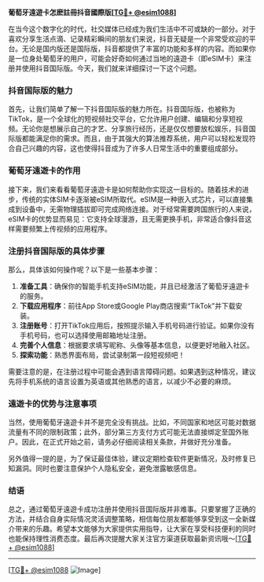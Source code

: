 **葡萄牙遠遊卡怎麽註冊抖音國際版[[TG💪+ @esim1088](https://t.me/s/esim1088)]**

在当今这个数字化的时代，社交媒体已经成为我们生活中不可或缺的一部分。对于喜欢分享生活点滴、记录精彩瞬间的朋友们来说，抖音无疑是一个非常受欢迎的平台。无论是国内版还是国际版，抖音都提供了丰富的功能和多样的内容。而如果你是一位身处葡萄牙的用户，可能会好奇如何通过当地的遠遊卡（即eSIM卡）来注册并使用抖音国际版。今天，我们就来详细探讨一下这个问题。

### 抖音国际版的魅力

首先，让我们简单了解一下抖音国际版的魅力所在。抖音国际版，也被称为TikTok，是一个全球化的短视频社交平台，它允许用户创建、编辑和分享短视频。无论你是想展示自己的才艺、分享旅行经历，还是仅仅想要放松娱乐，抖音国际版都能满足你的需求。而且，由于其强大的算法推荐系统，用户可以轻松发现符合自己兴趣的内容，这也使得抖音成为了许多人日常生活中的重要组成部分。

### 葡萄牙遠遊卡的作用

接下来，我们来看看葡萄牙遠遊卡是如何帮助你实现这一目标的。随着技术的进步，传统的实体SIM卡逐渐被eSIM所取代。eSIM是一种嵌入式芯片，可以直接集成到设备中，无需物理插拔即可完成网络连接。对于经常需要跨国旅行的人来说，eSIM卡的优势显而易见：它支持全球漫游，且无需更换手机，非常适合像抖音这样需要频繁上传视频的应用程序。

### 注册抖音国际版的具体步骤

那么，具体该如何操作呢？以下是一些基本步骤：

1. **准备工具**：确保你的智能手机支持eSIM功能，并且已经激活了葡萄牙遠遊卡的服务。
2. **下载应用程序**：前往App Store或Google Play商店搜索“TikTok”并下载安装。
3. **注册账号**：打开TikTok应用后，按照提示输入手机号码进行验证。如果你没有手机号码，也可以选择使用邮箱地址注册。
4. **完善个人信息**：根据要求填写昵称、头像等基本信息，以便更好地融入社区。
5. **探索功能**：熟悉界面布局，尝试录制第一段短视频吧！

需要注意的是，在注册过程中可能会遇到语言障碍问题。如果遇到这种情况，建议先将手机系统的语言设置为英语或其他熟悉的语言，以减少不必要的麻烦。

### 遠遊卡的优势与注意事项

当然，使用葡萄牙遠遊卡并不是完全没有挑战。比如，不同国家和地区可能对数据流量有不同的限制政策；此外，部分第三方支付方式可能无法直接绑定至国外账户。因此，在正式开始之前，请务必仔细阅读相关条款，并做好充分准备。

另外值得一提的是，为了保证最佳体验，建议定期检查软件更新情况，及时修复已知漏洞。同时也要注意保护个人隐私安全，避免泄露敏感信息。

### 结语

总之，通过葡萄牙遠遊卡成功注册并使用抖音国际版并非难事。只要掌握了正确的方法，并结合自身实际情况灵活调整策略，相信每位朋友都能够享受到这一全新媒介带来的乐趣。希望本文能够为大家提供实用指导，让大家在享受科技便利的同时也能保持理性消费态度。最后再次提醒大家关注官方渠道获取最新资讯哦～[[TG💪+ @esim1088](https://t.me/s/esim1088)]

---

[[TG💪+ @esim1088](https://t.me/s/esim1088) ![Image](https://i.postimg.cc/4NQfJmqS/Snipaste-2025-05-13-00-14-12.png)]